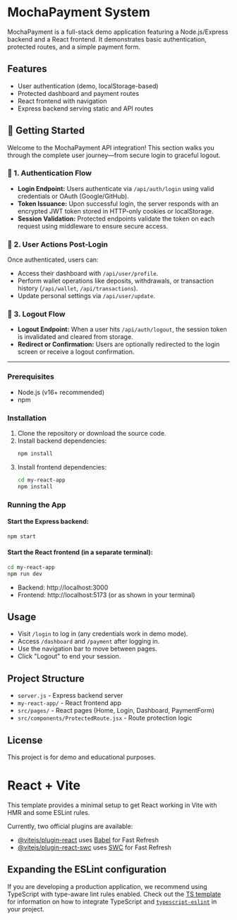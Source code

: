 # MochaPayment System

MochaPayment is a full-stack demo application featuring a Node.js/Express backend and a React frontend. It demonstrates basic authentication, protected routes, and a simple payment form.

## Features
- User authentication (demo, localStorage-based)
- Protected dashboard and payment routes
- React frontend with navigation
- Express backend serving static and API routes

## 🚀 Getting Started

Welcome to the MochaPayment API integration! This section walks you through the complete user journey—from secure login to graceful logout.

### 🔐 1. Authentication Flow
- **Login Endpoint:** Users authenticate via `/api/auth/login` using valid credentials or OAuth (Google/GitHub).
- **Token Issuance:** Upon successful login, the server responds with an encrypted JWT token stored in HTTP-only cookies or localStorage.
- **Session Validation:** Protected endpoints validate the token on each request using middleware to ensure secure access.

### 🧭 2. User Actions Post-Login
Once authenticated, users can:
- Access their dashboard with `/api/user/profile`.
- Perform wallet operations like deposits, withdrawals, or transaction history (`/api/wallet`, `/api/transactions`).
- Update personal settings via `/api/user/update`.

### 🚪 3. Logout Flow
- **Logout Endpoint:** When a user hits `/api/auth/logout`, the session token is invalidated and cleared from storage.
- **Redirect or Confirmation:** Users are optionally redirected to the login screen or receive a logout confirmation.

---


### Prerequisites
- Node.js (v16+ recommended)
- npm

### Installation
1. Clone the repository or download the source code.
2. Install backend dependencies:
   ```sh
   npm install
   ```
3. Install frontend dependencies:
   ```sh
   cd my-react-app
   npm install
   ```

### Running the App
#### Start the Express backend:
```sh
npm start
```

#### Start the React frontend (in a separate terminal):
```sh
cd my-react-app
npm run dev
```

- Backend: http://localhost:3000
- Frontend: http://localhost:5173 (or as shown in your terminal)

## Usage
- Visit `/login` to log in (any credentials work in demo mode).
- Access `/dashboard` and `/payment` after logging in.
- Use the navigation bar to move between pages.
- Click "Logout" to end your session.

## Project Structure
- `server.js` - Express backend server
- `my-react-app/` - React frontend app
- `src/pages/` - React pages (Home, Login, Dashboard, PaymentForm)
- `src/components/ProtectedRoute.jsx` - Route protection logic

## License
This project is for demo and educational purposes.

# React + Vite

This template provides a minimal setup to get React working in Vite with HMR and some ESLint rules.

Currently, two official plugins are available:

- [@vitejs/plugin-react](https://github.com/vitejs/vite-plugin-react/blob/main/packages/plugin-react) uses [Babel](https://babeljs.io/) for Fast Refresh
- [@vitejs/plugin-react-swc](https://github.com/vitejs/vite-plugin-react/blob/main/packages/plugin-react-swc) uses [SWC](https://swc.rs/) for Fast Refresh

## Expanding the ESLint configuration

If you are developing a production application, we recommend using TypeScript with type-aware lint rules enabled. Check out the [TS template](https://github.com/vitejs/vite/tree/main/packages/create-vite/template-react-ts) for information on how to integrate TypeScript and [`typescript-eslint`](https://typescript-eslint.io) in your project.
